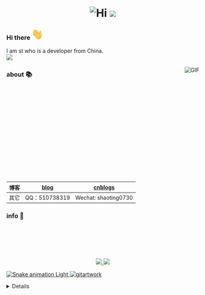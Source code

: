 <h1 align="center">
  <img src="https://emojis.slackmojis.com/emojis/images/1588866973/8934/hellokittydance.gif?1588866973" alt="Hi" width="42" />
  <a href="https://blog.sunguoqi.com/">
    <img src="https://readme-typing-svg.herokuapp.com/?lines=今天又是996的一天！！！&center=true&size=27" />
  </a>
</h1>


### Hi there <img src="https://raw.githubusercontent.com/ABSphreak/ABSphreak/master/gifs/Hi.gif" width="30px" height="30px"/>
I am st who is a developer from China. <br/> ![](https://moe-counter.glitch.me/get/@:pheromone?theme=rule34)


<img align="right" alt="GIF" src="https://media.giphy.com/media/ZDTbix65Me1YDNLDF3/giphy.gif" height="300" />
<!-- https://media.giphy.com/media/SWoSkN6DxTszqIKEqv/giphy.gif -->

### about 📚  
| 博客 | [blog](https://zhoushaoting.com/ ) | [cnblogs](https://www.cnblogs.com/shaoting/) |
| -----| ---- | ---- |
| 其它 | QQ：510738319 | Wechat: shaoting0730 |



### info 🌱
<br/>
<br/>
<br/>
<br/>
<br/>

<div align="center">
  <a href="https://github.com/pheromone">
  <img height="180em" src="https://github-readme-stats-eight-theta.vercel.app/api?username=pheromone&show_icons=true&include_all_commits=true&count_private=true&text_color=000&icon_color=fff&bg_color=0,52fa5a,4dfcff,c64dff&theme=graywhite"/>
  <img height="180em" src="https://github-readme-stats-eight-theta.vercel.app/api/top-langs/?username=pheromone&layout=compact&langs_count=7&text_color=000&icon_color=fff&bg_color=0,52fa5a,4dfcff,c64dff&theme=graywhite"/>
</div>
  

![Snake animation Light](https://github.com/pheromone/pheromone/blob/snake/github-contribution-grid-snake-light.svg) 
![gitartwork](https://github.com/pheromone/pheromone/blob/main/gitartwork.svg)

      
<details>

<summary>💖 Other</summary>

#### [ 俄罗斯方块 ]( https://boyan01.github.io/flutter-tetris/#/ )    <br/>
     [ 速听《三体》]( https://www.youtube.com/watch?v=QO25QnboJG0&list=PLUm1zvJ4-ufdtpMfD800oTw2hB5ghwabA&index=2&t=0s )    <br/>
     [ 速听《最后一个地球人》]( https://www.youtube.com/watch?v=81ulM0cvTKw )    <br/>
     [《切尔诺贝利》]( http://v.qq.com/detail/i/ix6w4wausx518m8.html?ptag=10523 )    <br/>
     [ 纪妖 ]( https://www.cbaigui.com/ )    <br/>
     [ 无用的网站 ]( https://theuselessweb.com/ )    <br/>
     [ 全历史 ]( https://www.allhistory.com )    <br/>
     [ 逗比拯救世界 ]( http://www.dbbqb.com )    <br/>
     [ 此人不存在 ]( https://thispersondoesnotexist.com/ )    <br/>
     [ 网页小游戏 ]( https://xingye.me/game/index.php )    <br/>
     [ flutter 弹球 ]( https://pinball.flutter.dev/ )    <br/>
     [ itab 插件 ]( https://itab.link/?from=itab )    <br/>
    
</details>


